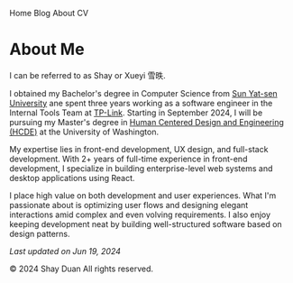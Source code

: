 Home Blog About CV

# About Me

I can be referred to as Shay or Xueyi 雪昳.

I obtained my Bachelor's degree in Computer Science from [Sun Yat-sen University](https://www.sysu.edu.cn/sysuen/) ane spent three years working as a software engineer in the Internal Tools Team at [TP-Link](https://www.tp-link.com/us/). Starting in September 2024, I will be pursuing my Master's degree in [Human Centered Design and Engineering (HCDE)]((https://www.hcde.washington.edu/)) at the University of Washington.

My expertise lies in front-end development, UX design, and full-stack development. With 2+ years of full-time experience in front-end development, I specialize in building enterprise-level web systems and desktop applications using React. 

I place high value on both development and user experiences. What I'm passionate about is optimizing user flows and designing elegant interactions amid complex and even volving requirements. I also enjoy keeping development neat by building well-structured software based on design patterns.


*Last updated on Jun 19, 2024*

© 2024 Shay Duan All rights reserved.
